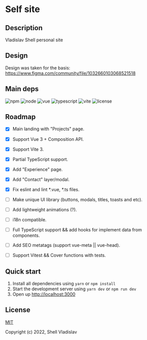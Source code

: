 # Self site

## Description
Vladislav Shell personal site

## Design
Design was taken for the basis: https://www.figma.com/community/file/1032660103068521518

## Main deps

![npm](https://img.shields.io/badge/npm-v8.13.2-blue?style=flat-square)
![node](https://img.shields.io/badge/node-v16.15.1-yellowgreen?style=flat-square)
![vue](https://img.shields.io/badge/vue-v3.2.39-green?style=flat-square)
![typescript](https://img.shields.io/badge/typescript-v4.8.3-lightgrey?style=flat-square)
![vite](https://img.shields.io/badge/vite-v3.1.0-yellow?style=flat-square)
![license](https://img.shields.io/badge/license-MIT-green?style=flat-square)

## Roadmap

- [x] Main landing with "Projects" page.
- [x] Support Vue 3 + Composition API.
- [x] Support Vite 3.
- [x] Partial TypeScript support.
- [x] Add "Experience" page.
- [x] Add "Contact" layer/modal.
- [x] Fix eslint and lint *.vue, *.ts files.
- [ ] Make unique UI library (buttons, modals, titles, toasts and etc).
- [ ] Add lightweight animations (?).
- [ ] i18n compatible.
- [ ] Full TypeScript support && add hooks for implement data from components.
- [ ] Add SEO metatags (support vue-meta || vue-head).
- [ ] Support Vitest && Cover functions with tests.


## Quick start

1. Install all dependencies using `yarn` or `npm install`
2. Start the development server using `yarn dev` or `npm run dev`
3. Open up [http://localhost:3000](http://localhost:3000)

## License

[MIT](https://github.com/FreeeeZ/self-site/blob/main/LICENSE)

Copyright (c) 2022, Shell Vladislav
